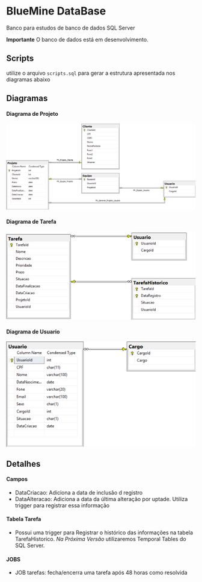 # BlueMine DataBase
Banco para estudos de banco de dados SQL Server

**Importante**
O banco de dados está em desenvolvimento.

## Scripts
utilize o arquivo `scripts.sql` para gerar a estrutura apresentada nos diagramas abaixo

## Diagramas
#### Diagrama de Projeto
![diagram](imagens/DiagramaDeProjeto.png)

#### Diagrama de Tarefa
![diagram](imagens/DiagramaDeTarefa.png)

#### Diagrama de Usuario
![diagram](imagens/DiagramaDeUsuario.png)


## Detalhes

#### Campos
- DataCriacao: Adiciona a data de inclusão d registro
- DataAlteracao: Adiciona a data da última alteração por uptade. Utiliza trigger para registrar essa informação


#### Tabela Tarefa

- Possui uma trigger para Registrar o histórico das informações na tabela TarefaHistorico. *Na Próxima Versão* utilizaremos Temporal Tables do SQL Server.

#### JOBS
- JOB tarefas: fecha/encerra uma tarefa após 48 horas como resolvida